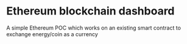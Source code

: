 # Ethereum blockchain dashboard

A simple Ethereum POC which works on an existing smart contract to exchange energy/coin as a currency
